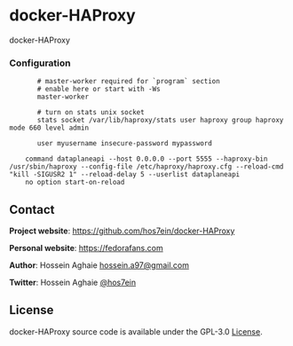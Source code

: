 # docker-HAProxy
docker-HAProxy


### Configuration ###

```global
       # master-worker required for `program` section
       # enable here or start with -Ws
       master-worker

       # turn on stats unix socket
       stats socket /var/lib/haproxy/stats user haproxy group haproxy mode 660 level admin
```

```userlist dataplaneapi
       user myusername insecure-password mypassword
```

```program api
    command dataplaneapi --host 0.0.0.0 --port 5555 --haproxy-bin /usr/sbin/haproxy --config-file /etc/haproxy/haproxy.cfg --reload-cmd "kill -SIGUSR2 1" --reload-delay 5 --userlist dataplaneapi
    no option start-on-reload
```


## Contact

**Project website**: https://github.com/hos7ein/docker-HAProxy

**Personal website**: https://fedorafans.com

**Author**: Hossein Aghaie <hossein.a97@gmail.com>

**Twitter**: Hossein Aghaie [@hos7ein](https://twitter.com/hos7ein)


## License

docker-HAProxy source code is available under the GPL-3.0 [License](/LICENSE).
